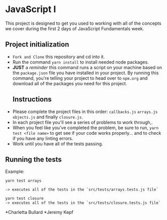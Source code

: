 # JavaScript I

This project is designed to get you used to working with all of the concepts we cover during the first 2 days of JavaScript Fundamentals week.

## Project initialization

* `Fork and Clone` this repository and cd into it.
* Run the command `yarn install` to install needed node packages.
* **JUST** a _reminder_ this command runs a script on your machine based on the `package.json` file you have installed in your project. By running this command, you're telling your project to head over to `npm.org` and download all of the packages you need for this project.
  ## Instructions
* Please complete the project files in this order: `callbacks.js` `arrays.js` `objects.js` and finally `closure.js`.
* In each project file you'll see a series of problems to work through,.
* When you feel like you've completed the problem, be sure to run, `yarn test <file name>` to get see if your code works properly... and to check if you have any linting errors.
* Work until you have all of the tests passing.

## Running the tests

Example:

```
yarn test arrays

-> executes all of the tests in the `src/tests/arrays.tests.js file`

yarn test closure
-> executes all of the tests in the `src/tests/closure.tests.js file`
```

*Charletta Bullard
*Jeremy Kepf
